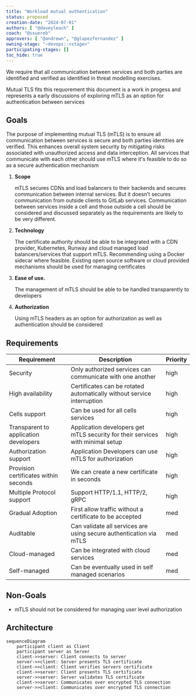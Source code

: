 ```yaml
---
title: "Workload mutual authentication"
status: proposed
creation-date: "2024-07-01"
authors: [ "@daveyleach" ]
coach: "@sxuereb"
approvers: [ "@andrewn", "@glopezfernandez" ]
owning-stage: "~devops::<stage>"
participating-stages: []
toc_hide: true
---
```


We require that all communication between services and both parties are identified
and verified as identified in threat modelling exercises.

Mutual TLS fits this requorement this document is a work in progess and represents
a early discussions of exploring mTLS as an option for authentication between services

## Goals

The purpose of implementing mutual TLS (mTLS) is to ensure all communication
between services is secure and both parties identities are verified. This
enhances overall system security by mitigating risks associated with
unauthorized access and data interception. All services that communicate with
each other should use mTLS where it's feasible to do so as a secure
authentication mechanism

1. **Scope**

    mTLS secures CDNs and load balancers to their backends and secures communication
    between internal services. But it doesn't secures communication from outside
    clients to GitLab services. Communication between services inside a cell and those
    outside a cell should be considered and discussed separately as the requirements
    are likely to be very different.

1. **Technology**

    The certificate authority should be able to be integrated with a CDN provider,
    Kubernetes, Runway and cloud managed load balancers/services that support mTLS.
    Recommending using a Docker sidecar where feasible. Existing open source
    software or cloud provided mechanisms should be used for managing certificates

1. **Ease of use.**

    The management of mTLS should be able to be handled transparently to developers

1. **Authorization**

    Using mTLS headers as an option for authorization as well as authentication should
    be considered

## Requirements

| Requirement                            | Description                                                                     | Priority |
| ---------------------------------------| --------------------------------------------------------------------------------| -------- |
| Security                               | Only authorized services can communicate with one another                       | high     |
| High availability                      | Certificates can be rotated automatically without service interruption          | high     |
| Cells support                          | Can be used for all cells services                                              | high     |
| Transparent to application developers  | Application developers get mTLS security for their services with minimal setup  | high     |
| Authorization support                  | Application Developers can use mTLS for authorization                           | high     |
| Provision certificates within seconds  | We can create a new certificate in seconds                                      | high     |
| Multiple Protocol support              | Support HTTP/1.1, HTTP/2, gRPC                                                  | high     |
| Gradual Adoption                       | First allow traffic without a certificate to be accepted                        | med      |
| Auditable                              | Can validate all services are using secure authentication via mTLS              | med      |
| Cloud-managed                          | Can be integrated with cloud services                                           | med      |
| Self-managed                           | Can be eventually used in self managed scenarios                                | med      |

## Non-Goals

- mTLS should not be considered for managing user level authorization

## Architecture

```mermaid
sequenceDiagram
    participant client as Client
    participant server as Server
    client->>server: Client connects to server
    server->>client: Server presents TLS certificate
    client->>client: Client verifies servers certificate
    client->>server: Client presents TLS certificate
    server->>server: Server validates TLS certificate
    client->>server: Communicates over encrypted TLS connection
    server->>client: Communicates over encrypted TLS connection
```
